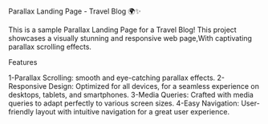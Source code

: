 Parallax Landing Page - Travel Blog 🌍✨

This is a sample Parallax Landing Page for a Travel Blog! 
This project showcases a visually stunning and responsive web page,With captivating parallax scrolling effects.

Features

1-Parallax Scrolling: smooth and eye-catching parallax effects.
2-Responsive Design: Optimized for all devices, for a seamless experience on desktops, tablets, and smartphones.
3-Media Queries: Crafted with media queries to adapt perfectly to various screen sizes.
4-Easy Navigation: User-friendly layout with intuitive navigation for a great user experience.
